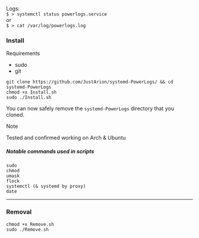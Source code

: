 Logs:
<br>`$ > systemctl status powerlogs.service`
<br>or<br>
`$ > cat /var/log/powerlogs.log`

### Install
Requirements
- sudo
- git

```
git clone https://github.com/JustArion/systemd-PowerLogs/ && cd systemd-PowerLogs
chmod +x Install.sh
sudo ./Install.sh
```

You can now safely remove the `systemd-PowerLogs` directory that you cloned.

> [!NOTE]
> Tested and confirmed working on Arch & Ubuntu

##### Notable commands used in scripts
```
sudo
chmod
umask
flock
systemctl (& systemd by proxy)
date
```
---
### Removal

```
chmod +x Remove.sh
sudo ./Remove.sh
```
